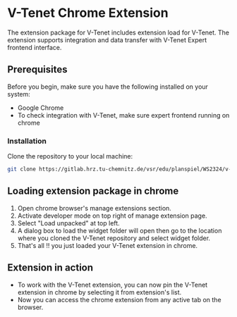 # V-Tenet Chrome Extension

The extension package for V-Tenet includes extension load for V-Tenet. The extension supports integration and data transfer with V-Tenet Expert frontend interface.

## Prerequisites

Before you begin, make sure you have the following installed on your system:

- Google Chrome
- To check integration with V-Tenet, make sure expert frontend running on chrome

### Installation

Clone the repository to your local machine:

   ```bash
   git clone https://gitlab.hrz.tu-chemnitz.de/vsr/edu/planspiel/WS2324/v-tenet.git
   ```

## Loading extension package in chrome

1. Open chrome browser's manage extensions section.
2. Activate developer mode on top right of manage extension page.
3. Select "Load unpacked" at top left.
4. A dialog box to load the widget folder will open then go to the location where you cloned the V-Tenet repository and select widget folder.
5. That's all !! you just loaded your V-Tenet extension in chrome.

## Extension in action

- To work with the V-Tenet extension, you can now pin the V-Tenet extension in chrome by selecting it from extension's list.
- Now you can access the chrome extension from any active tab on the browser.
